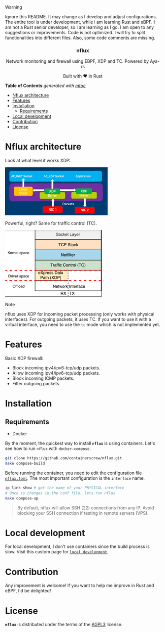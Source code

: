 > [!WARNING]
> Ignore this README. It may change as I develop and adjust configurations.
> The entire tool is under development, while I am learning Rust and eBPF.
> I am not a Rust senior developer, so I am learning as I go. I am open to any suggestions or improvements.
> Code is not optimized. I will try to split functionalities into different files. Also, some code comments are missing.

<p align="center">
    <h3 align="center">nflux</h3>
    <p align="center">Network monitoring and firewall using EBPF, XDP and TC. Powered by Aya-rs</p>
    <p align="center">Built with ❤ in Rust</p>
</p>

<!-- START OF TOC !DO NOT EDIT THIS CONTENT MANUALLY-->
**Table of Contents**  *generated with [mtoc](https://github.com/containerscrew/mtoc)*
- [Nflux architecture](#nflux-architecture)
- [Features](#features)
- [Installation](#installation)
  - [Requirements](#requirements)
- [Local development](#local-development)
- [Contribution](#contribution)
- [License](#license)
<!-- END OF TOC -->


# Nflux architecture

Look at what level it works XDP:

![xdp](./xdp.png)

Powerful, right? Same for traffic control (TC).

![tc](./tc.png)

> [!NOTE]
> nflux uses XDP for incoming packet processing (only works with physical interfaces). For outgoing packets, it uses TC. If you want to use it with a virtual interface, you need to use the `tc` mode which is not implemented yet.

# Features

Basic XDP firewall:

* Block incoming ipv4/ipv6-tcp/udp packets.
* Allow incoming ipv4/ipv6-tcp/udp packets.
* Block incoming ICMP packets.
* Filter outgoing packets.

# Installation

## Requirements

* Docker

By the moment, the quickest way to install **`nflux`** is using containers. Let's see how to run `nflux` with `docker-compose`.

```bash
git clone https://github.com/containerscrew/nflux.git
make compose-build
```

Before running the container, you need to edit the configuration file [`nflux.toml`](./nflux.toml). The most important configuration is the `interface` name.

```bash
ip link show # get the name of your PHYSICAL interface
# Once is changes in the conf file, lets run nflux
make compose-up
```

> By default, nflux will allow SSH (22) connections from any IP. Avoid blocking your SSH connection if testing in remote servers (VPS).

# Local development

For local development, I don't use containers since the build process is slow. Visit this custom page for [`local development`](./docs/local_dev.md).

# Contribution

Any improvement is welcome! If you want to help me improve in Rust and eBPF, I'd be delighted!

# License

**`nflux`** is distributed under the terms of the [AGPL3](./LICENSE) license.
